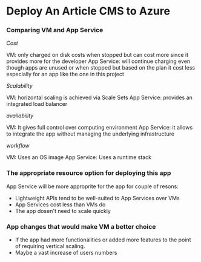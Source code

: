 # Deploy An Article CMS to Azure


### Comparing VM and App Service

*Cost*

VM: only charged on disk costs when stopped but can cost more since it provides more for the developer
App Service: will continue charging even though apps are unused or when stopped but based on the plan it cost less especially for an app like the one in this project

*Scalability*

VM: horizontal scaling is achieved via Scale Sets
App Service: provides an integrated load balancer 

*availability*

VM: It gives full control over computing environment
App Service: it allows to integrate the app without managing the underlying infrastructure

*workflow*

VM: Uses an OS image
App Service: Uses a runtime stack

### The appropriate resource option for deploying this app

App Service will be more approprite for the app for couple of resons:
 - Lightweight APIs tend to be well-suited to App Services over VMs
 - App Services cost less than VMs do
 - The app dosen't need to scale quickly 

### App changes that would make VM a better choice

- If the app had more functionalities or added more features to the point of requiring vertical scaling.
- Maybe a vast increase of users numbers
